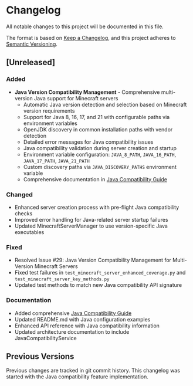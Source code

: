 # Changelog

All notable changes to this project will be documented in this file.

The format is based on [Keep a Changelog](https://keepachangelog.com/en/1.0.0/),
and this project adheres to [Semantic Versioning](https://semver.org/spec/v2.0.0.html).

## [Unreleased]

### Added
- **Java Version Compatibility Management** - Comprehensive multi-version Java support for Minecraft servers
  - Automatic Java version detection and selection based on Minecraft version requirements
  - Support for Java 8, 16, 17, and 21 with configurable paths via environment variables
  - OpenJDK discovery in common installation paths with vendor detection
  - Detailed error messages for Java compatibility issues
  - Java compatibility validation during server creation and startup
  - Environment variable configuration: `JAVA_8_PATH`, `JAVA_16_PATH`, `JAVA_17_PATH`, `JAVA_21_PATH`
  - Custom discovery paths via `JAVA_DISCOVERY_PATHS` environment variable
  - Comprehensive documentation in [Java Compatibility Guide](docs/java-compatibility.md)

### Changed
- Enhanced server creation process with pre-flight Java compatibility checks
- Improved error handling for Java-related server startup failures
- Updated MinecraftServerManager to use version-specific Java executables

### Fixed
- Resolved Issue #29: Java Version Compatibility Management for Multi-Version Minecraft Servers
- Fixed test failures in `test_minecraft_server_enhanced_coverage.py` and `test_minecraft_server_key_methods.py`
- Updated test methods to match new Java compatibility API signature

### Documentation
- Added comprehensive [Java Compatibility Guide](docs/java-compatibility.md)
- Updated README.md with Java configuration examples
- Enhanced API reference with Java compatibility information
- Updated architecture documentation to include JavaCompatibilityService

## Previous Versions

Previous changes are tracked in git commit history. This changelog was started with the Java compatibility feature implementation.
